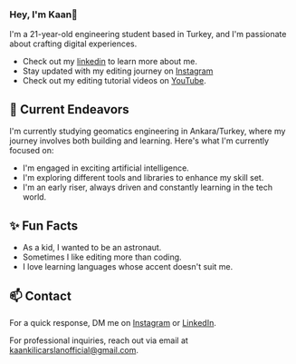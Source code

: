 ### Hey, I'm Kaan👋 

I'm a 21-year-old engineering student based in Turkey, and I'm passionate about crafting digital experiences. 

- Check out my [linkedin](https://www.linkedin.com/in/kaanklcrsln/) to learn more about me.
- Stay updated with my editing journey on [Instagram](https://www.instagram.com/kaanklcrsln)
- Check out my editing tutorial videos on [YouTube](https://www.youtube.com/@jager5179).

## 🔭 Current Endeavors 

I'm currently studying geomatics engineering in Ankara/Turkey, where my journey involves both building and learning. Here's what I'm currently focused on:

- I'm engaged in exciting artificial intelligence.
- I'm exploring different tools and libraries to enhance my skill set.
- I'm an early riser, always driven and constantly learning in the tech world.

## ✨ Fun Facts 

- As a kid, I wanted to be an astronaut.
- Sometimes I like editing more than coding.
- I love learning languages ​​whose accent doesn't suit me.
  
## 📫 Contact

 For a quick response, DM me on [Instagram](https://www.instagram.com/kaanklcrsln/) or [LinkedIn](https://www.linkedin.com/in/kaanklcrsln/). 
 
 For professional inquiries, reach out via email at [kaankilicarslanofficial@gmail.com](mailto:kaankilicarslanofficial@gmail.com). 
